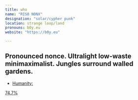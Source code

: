 ```yaml
---
title: who
name: "RIS0 N0NX"
designation: "solar/cypher punk"
location: strange loop/land
pronouns: b0y.eu
website: "https://b0y.eu"

---
```


Pronounced nonce. Ultralight low-waste minimaximalist. Jungles surround walled gardens. 
- 
- <a href="https://optimism.easscan.org/address/0x0783f5A4A65247cC1a49E4e7064C2339C7226c4b">Humanity:

74.7%</a>